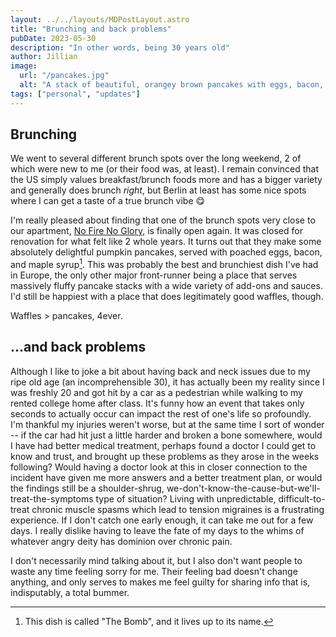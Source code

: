 ```yaml
---
layout: ../../layouts/MDPostLayout.astro
title: "Brunching and back problems"
pubDate: 2023-05-30
description: "In other words, being 30 years old"
author: Jillian
image:
  url: "/pancakes.jpg"
  alt: "A stack of beautiful, orangey brown pancakes with eggs, bacon, and syrup"
tags: ["personal", "updates"]
---
```


## Brunching

We went to several different brunch spots over the long weekend, 2 of which were new to me (or their food was, at least). I remain convinced that the US simply values breakfast/brunch foods more and has a bigger variety and generally does brunch _right_, but Berlin at least has some nice spots where I can get a taste of a true brunch vibe 😋

I'm really pleased about finding that one of the brunch spots very close to our apartment, [No Fire No Glory](https://www.nofirenoglory.de/), is finally open again. It was closed for renovation for what felt like 2 whole years. It turns out that they make some absolutely delightful pumpkin pancakes, served with poached eggs, bacon, and maple syrup[^1]. This was probably the best and brunchiest dish I've had in Europe, the only other major front-runner being a place that serves massively fluffy pancake stacks with a wide variety of add-ons and sauces. I'd still be happiest with a place that does legitimately good waffles, though. 

Waffles > pancakes, 4ever.

## ...and back problems

Although I like to joke a bit about having back and neck issues due to my ripe old age (an incomprehensible 30), it has actually been my reality since I was freshly 20 and got hit by a car as a pedestrian while walking to my rented college home after class. It's funny how an event that takes only seconds to actually occur can impact the rest of one's life so profoundly. I'm thankful my injuries weren't worse, but at the same time I sort of wonder -- if the car had hit just a little harder and broken a bone somewhere, would I have had better medical treatment, perhaps found a doctor I could get to know and trust, and brought up these problems as they arose in the weeks following? Would having a doctor look at this in closer connection to the incident have given me more answers and a better treatment plan, or would the findings still be a shoulder-shrug, we-don't-know-the-cause-but-we'll-treat-the-symptoms type of situation? Living with unpredictable, difficult-to-treat chronic muscle spasms which lead to tension migraines is a frustrating experience. If I don't catch one early enough, it can take me out for a few days. I really dislike having to leave the fate of my days to the whims of whatever angry deity has dominion over chronic pain.

I don't necessarily mind talking about it, but I also don't want people to waste any time feeling sorry for me. Their feeling bad doesn't change anything, and only serves to makes me feel guilty for sharing info that is, indisputably, a total bummer. 

[^1]: This dish is called "The Bomb", and it lives up to its name. 

